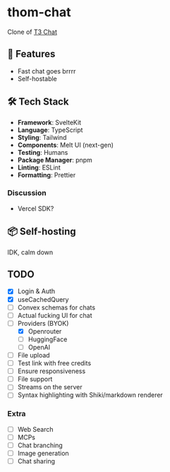 # thom-chat

Clone of [T3 Chat](https://t3.chat/)

## 🚀 Features

- Fast chat goes brrrr
- Self-hostable

## 🛠️ Tech Stack

- **Framework**: SvelteKit
- **Language**: TypeScript
- **Styling**: Tailwind
- **Components**: Melt UI (next-gen)
- **Testing**: Humans
- **Package Manager**: pnpm
- **Linting**: ESLint
- **Formatting**: Prettier

### Discussion

- Vercel SDK?

## 📦 Self-hosting

IDK, calm down

## TODO

- [x] Login & Auth
- [x] useCachedQuery
- [ ] Convex schemas for chats
- [ ] Actual fucking UI for chat
- [ ] Providers (BYOK)
  - [x] Openrouter
  - [ ] HuggingFace
  - [ ] OpenAI
- [ ] File upload
- [ ] Test link with free credits
- [ ] Ensure responsiveness
- [ ] File support
- [ ] Streams on the server
- [ ] Syntax highlighting with Shiki/markdown renderer

### Extra

- [ ] Web Search
- [ ] MCPs
- [ ] Chat branching
- [ ] Image generation
- [ ] Chat sharing
